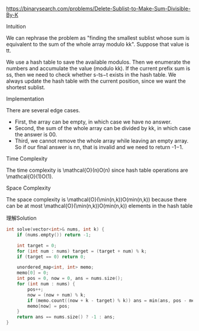 https://binarysearch.com/problems/Delete-Sublist-to-Make-Sum-Divisible-By-K

Intuition

We can rephrase the problem as "finding the smallest sublist whose sum is equivalent to the sum of the whole array modulo kk". Suppose that value is tt.

We use a hash table to save the available modulos. Then we enumerate the numbers and accumulate the value (modulo kk). If the current prefix sum is ss, then we need to check whether s-ts−t exists in the hash table. We always update the hash table with the current position, since we want the shortest sublist.

Implementation

There are several edge cases.

-   First, the array can be empty, in which case we have no answer.
-   Second, the sum of the whole array can be divided by kk, in which case the answer is 00.
-   Third, we cannot remove the whole array while leaving an empty array. So if our final answer is nn, that is invalid and we need to return -1−1.

Time Complexity

The time complexity is \mathcal{O}(n)O(n) since hash table operations are \mathcal{O}(1)O(1).

Space Complexity

The space complexity is \mathcal{O}(\min(n,k))O(min(n,k)) because there can be at most \mathcal{O}(\min(n,k))O(min(n,k)) elements in the hash table

理解Solution
```cpp
int solve(vector<int>& nums, int k) {
    if (nums.empty()) return -1;

    int target = 0;
    for (int num : nums) target = (target + num) % k;
    if (target == 0) return 0;

    unordered_map<int, int> memo;
    memo[0] = 0;
    int pos = 0, now = 0, ans = nums.size();
    for (int num : nums) {
        pos++;
        now = (now + num) % k;
        if (memo.count((now + k - target) % k)) ans = min(ans, pos - memo[(now + k - target) % k]);
        memo[now] = pos;
    }
    return ans == nums.size() ? -1 : ans;
}
```